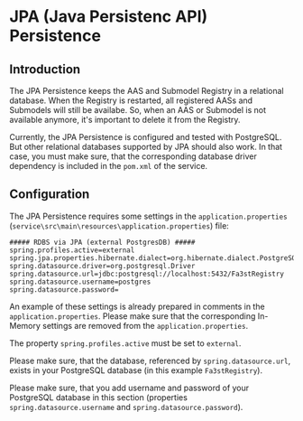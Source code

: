 # JPA (Java Persistenc API) Persistence

## Introduction

The JPA Persistence keeps the AAS and Submodel Registry in a relational database. When the Registry is restarted, all registered AASs and Submodels will still be availabe. So, when an AAS or Submodel is not available anymore, it's important to delete it from the Registry.

Currently, the JPA Persistence is configured and tested with PostgreSQL. But other relational databases supported by JPA should also work.
In that case, you must make sure, that the corresponding database driver dependency is included in the `pom.xml` of the service.

## Configuration

The JPA Persistence requires some settings in the `application.properties` (`service\src\main\resources\application.properties`) file:

```properties
##### RDBS via JPA (external PostgresDB) #####
spring.profiles.active=external
spring.jpa.properties.hibernate.dialect=org.hibernate.dialect.PostgreSQLDialect
spring.datasource.driver=org.postgresql.Driver
spring.datasource.url=jdbc:postgresql://localhost:5432/Fa3stRegistry
spring.datasource.username=postgres
spring.datasource.password=
```

An example of these settings is already prepared in comments in the `application.properties`. Please make sure that the corresponding In-Memory settings are removed from the `application.properties`.

The property `spring.profiles.active` must be set to `external`.

Please make sure, that the database, referenced by `spring.datasource.url`, exists in your PostgreSQL database (in this example `Fa3stRegistry`).

Please make sure, that you add username and password of your PostgreSQL database in this section (properties `spring.datasource.username` and `spring.datasource.password`).

